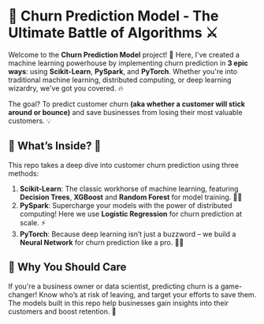 # **🚀 Churn Prediction Model - The Ultimate Battle of Algorithms ⚔️**

Welcome to the **Churn Prediction Model** project! 🎉 Here, I've created a machine learning powerhouse by implementing churn prediction in **3 epic ways**: using **Scikit-Learn**, **PySpark**, and **PyTorch**. Whether you're into traditional machine learning, distributed computing, or deep learning wizardry, we've got you covered. 🔥

The goal? To predict customer churn **(aka whether a customer will stick around or bounce)** and save businesses from losing their most valuable customers. 💡


## 🌟 What’s Inside? 🤔

This repo takes a deep dive into customer churn prediction using three methods:

1. **Scikit-Learn**: The classic workhorse of machine learning, featuring **Decision Trees**, **XGBoost** and **Random Forest** for model training. 🌳🐾
2. **PySpark**: Supercharge your models with the power of distributed computing! Here we use **Logistic Regression** for churn prediction at scale. ⚡
3. **PyTorch**: Because deep learning isn’t just a buzzword – we build a **Neural Network** for churn prediction like a pro. 🤖💥


## 🚀 Why You Should Care

If you're a business owner or data scientist, predicting churn is a game-changer! Know who’s at risk of leaving, and target your efforts to save them. The models built in this repo help businesses gain insights into their customers and boost retention. 🙌


